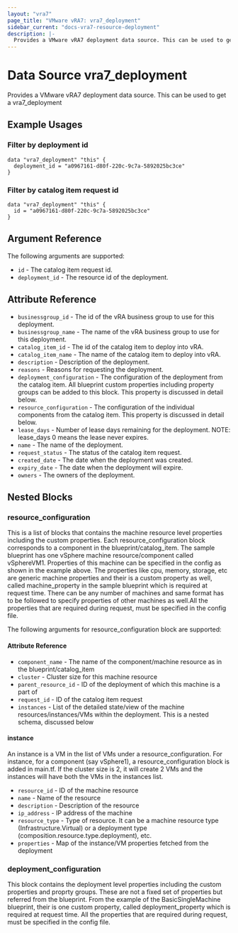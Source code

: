 ```yaml
---
layout: "vra7"
page_title: "VMware vRA7: vra7_deployment"
sidebar_current: "docs-vra7-resource-deployment"
description: |-
  Provides a VMware vRA7 deployment data source. This can be used to get a vra7_deployment
---
```


# Data Source vra7\_deployment

Provides a VMware vRA7 deployment data source. This can be used to get a vra7_deployment

## Example Usages

### Filter by deployment id

```hcl
data "vra7_deployment" "this" {
  deployment_id = "a0967161-d80f-220c-9c7a-5892025bc3ce"
}
```
### Filter by catalog item request id

```hcl
data "vra7_deployment" "this" {
  id = "a0967161-d80f-220c-9c7a-5892025bc3ce"
}
```

## Argument Reference

The following arguments are supported:
* `id` - The catalog item request id.
* `deployment_id` - The resource id of the deployment. 

## Attribute Reference

* `businessgroup_id` - The id of the vRA business group to use for this deployment.
* `businessgroup_name` - The name of the vRA business group to use for this deployment.
* `catalog_item_id` - The id of the catalog item to deploy into vRA.
* `catalog_item_name` - The name of the catalog item to deploy into vRA.
* `description` - Description of the deployment.
* `reasons` - Reasons for requesting the deployment.
* `deployment_configuration` - The configuration of the deployment from the catalog item. All blueprint custom properties including property groups can be added to this block. This property is discussed in detail below.
* `resource_configuration` - The configuration of the individual components from the catalog item. This property is discussed in detail below.
* `lease_days` - Number of lease days remaining for the deployment. NOTE: lease_days 0 means the lease never expires.
* `name` - The name of the deployment.
* `request_status` - The status of the catalog item request.
* `created_date` - The date when the deployment was created.
* `expiry_date` - The date when the deployment will expire.
* `owners` - The owners of the deployment.

## Nested Blocks

### resource_configuration ###

This is a list of blocks that contains the machine resource level properties including the custom properties. Each resource_configuration block corresponds to a component in the blueprint/catalog_item. The sample blueprint has one vSphere machine resource/component called vSphereVM1. Properties of this machine can be specified in the config as shown in the example above. The properties like cpu, memory, storage, etc are generic machine properties and their is a custom property as well, called machine_property in the sample blueprint which is required at request time. There can be any number of machines and same format has to be followed to specify properties of other machines as well.All the properties that are required during request, must be specified in the config file.

The following arguments for resource_configuration block are supported:

#### Attribute Reference

* `component_name` - The name of the component/machine resource as in the blueprint/catalog_item
* `cluster` - Cluster size for this machine resource
* `parent_resource_id` - ID of the deployment of which this machine is a part of
* `request_id` - ID of the catalog item request
* `instances` - List of the detailed state/view of the machine resources/instances/VMs within the deployment. This is a nested schema, discussed below

#### instance ####

An instance is a VM in the list of VMs under a resource_configuration. For instance, for a component (say vSphere1), a resource_configuration block is added in main.tf. If the cluster size is 2, it will create 2 VMs and the instances will have both the VMs in the instances list.

* `resource_id` - ID of the machine resource
* `name` - Name of the resource
* `description` - Description of the resource
* `ip_address` - IP address of the machine
* `resource_type` - Type of resource. It can be a machine resource type (Infrastructure.Virtual) or a deployment type (composition.resource.type.deployment), etc.
* `properties` - Map of the instance/VM properties fetched from the deployment


### deployment_configuration ###

This block contains the deployment level properties including the custom properties and proprty groups. These are not a fixed set of properties but referred from the blueprint. From the example of the BasicSingleMachine blueprint, their is one custom property, called deployment_property which is required at request time. All the properties that are required during request, must be specified in the config file.

